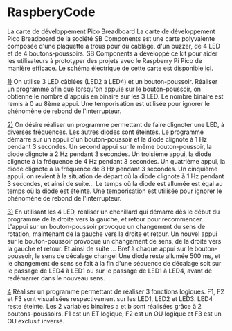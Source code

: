 # RaspberyCode
La carte de développement Pico Breadboard
La carte de développement Pico Breadboard de la société SB Components est une carte polyvalente composée d'une plaquette à trous pour du cablâge, d'un buzzer, de 4 LED et de 4 boutons-poussoirs. SB Components a développé ce kit pour aider les utilisateurs à prototyper des projets avec le Raspberry Pi Pico de manière efficace. Le schéma électrique de cette carte est disponible [ici](schema.pdf).


[1)](codage_en_4bit.py) On utilise 3 LED câblées (LED2 à LED4) et un bouton-poussoir. Réaliser un programme afin que lorsqu'on appuie sur le bouton-poussoir, on obtienne le nombre d'appuis en binaire sur les 3 LED. Le nombre binaire est remis à 0 au 8ème appui. Une temporisation est utilisée pour ignorer le phénomène de rebond de l'interrupteur.

[2)]() On désire réaliser un programme permettant de faire clignoter une LED, à diverses fréquences. Les autres diodes sont éteintes. Le programme démarre sur un appui d'un bouton-poussoir et la diode clignote à 1 Hz pendant 3 secondes. Un second appui sur le même bouton-poussoir, la diode clignote à 2 Hz pendant 3 secondes. Un troisième appui, la diode clignote à la fréquence de 4 Hz pendant 3 secondes. Un quatrième appui, la diode clignote à la fréquence de 8 Hz pendant 3 secondes. Un cinquième appui, on revient à la situation de départ où la diode clignote à 1 Hz pendant 3 secondes, et ainsi de suite... Le temps où la diode est allumée est égal au temps où la diode est éteinte. Une temporisation est utilisée pour ignorer le phénomène de rebond de l'interrupteur.

[3)]() En utilisant les 4 LED, réaliser un chenillard qui démarre dès le début du programme de la droite vers la gauche, et retour pour recommencer. L'appui sur un bouton-poussoir provoque un changement du sens de rotation, maintenant de la gauche vers la droite et retour. Un nouvel appui sur le bouton-poussoir provoque un changement de sens, de la droite vers la gauche et retour. Et ainsi de suite …
Bref à chaque appui sur le bouton-poussoir, le sens de décalage change! Une diode reste allumée 500 ms, et le changement de sens se fait à la fin d'une séquence de décalage soit sur le passage de LED4 à LED1 ou sur le passage de LED1 à LED4, avant de redémarrer dans le nouveau sens.

[4]() Réaliser un programme permettant de réaliser 3 fonctions logiques. F1, F2 et F3 sont visualisées respectivement sur les LED1, LED2 et LED3. LED4 reste éteinte. Les 2 variables binaires a et b sont réalisées grâce à 2 boutons-poussoirs. F1 est un ET logique, F2 est un OU logique et F3 est un OU exclusif inversé.
